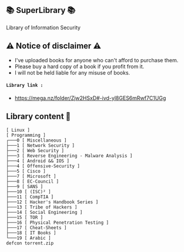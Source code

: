 ## 📚 SuperLibrary 📚
Library of Information Security

## ⚠️ Notice of disclaimer ⚠️
- I've uploaded books for anyone who can't afford to purchase them.
- Please buy a hard copy of a book if you profit from it.
- I will not be held liable for any misuse of books.


#### `Library link :`
- https://mega.nz/folder/Zjw2HSxD#-ivd-yl8GES6mRwf7C1UGg

## Library content 🧾
```
[ Linux ]
[ Programming ]
┌───0 [ Miscellaneous ]
├───1 [ Network Security ]
├───2 [ Web Security ]
├───3 [ Reverse Engineering - Malware Analysis ]
├───4 [ Android && IOS ]
├───4 [ Offensive-Security ]
├───5 [ Cisco ]
├───7 [ Microsoft ]
├───8 [ EC-Council ]
├───9 [ SANS ]
├───10 [ (ISC)² ]
├───11 [ CompTIA ]
├───12 [ Hacker's Handbook Series ]
├───13 [ Tribe of Hackers ]
├───14 [ Social Engineering ]
├───15 [ TOR ]
├───16 [ Physical Penetration Testing ]
├───17 [ Cheat-Sheets ]
├───18 [ IT Books ]
└───19 [ Arabic ]
defcon torrent.zip
```
